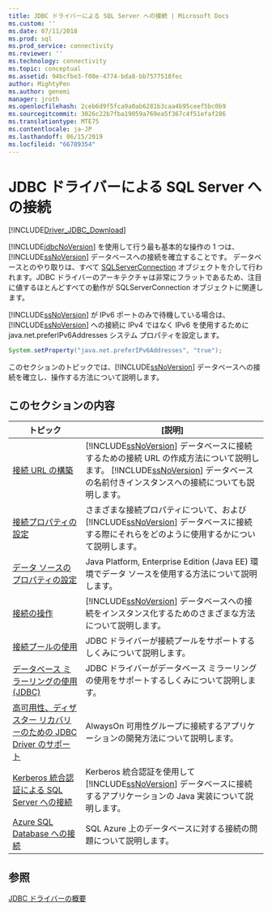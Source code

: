 ```yaml
---
title: JDBC ドライバーによる SQL Server への接続 | Microsoft Docs
ms.custom: ''
ms.date: 07/11/2018
ms.prod: sql
ms.prod_service: connectivity
ms.reviewer: ''
ms.technology: connectivity
ms.topic: conceptual
ms.assetid: 94bcfbe3-f00e-4774-bda8-bb7577518fec
author: MightyPen
ms.author: genemi
manager: jroth
ms.openlocfilehash: 2ceb6d9f5fca9a0ab6281b3caa4b95ceef5bc0b9
ms.sourcegitcommit: 3026c22b7fba19059a769ea5f367c4f51efaf286
ms.translationtype: MTE75
ms.contentlocale: ja-JP
ms.lasthandoff: 06/15/2019
ms.locfileid: "66789354"
---
```

# <a name="connecting-to-sql-server-with-the-jdbc-driver"></a>JDBC ドライバーによる SQL Server への接続
[!INCLUDE[Driver_JDBC_Download](../../includes/driver_jdbc_download.md)]

  [!INCLUDE[jdbcNoVersion](../../includes/jdbcnoversion_md.md)] を使用して行う最も基本的な操作の 1 つは、[!INCLUDE[ssNoVersion](../../includes/ssnoversion-md.md)] データベースへの接続を確立することです。 データベースとのやり取りは、すべて [SQLServerConnection](../../connect/jdbc/reference/sqlserverconnection-class.md) オブジェクトを介して行われます。JDBC ドライバーのアーキテクチャは非常にフラットであるため、注目に値するほとんどすべての動作が SQLServerConnection オブジェクトに関連します。  
  
 [!INCLUDE[ssNoVersion](../../includes/ssnoversion-md.md)] が IPv6 ポートのみで待機している場合は、[!INCLUDE[ssNoVersion](../../includes/ssnoversion-md.md)] への接続に IPv4 ではなく IPv6 を使用するために java.net.preferIPv6Addresses システム プロパティを設定します。  
  
```java
System.setProperty("java.net.preferIPv6Addresses", "true");  
```  
  
 このセクションのトピックでは、[!INCLUDE[ssNoVersion](../../includes/ssnoversion-md.md)] データベースへの接続を確立し、操作する方法について説明します。  
  
## <a name="in-this-section"></a>このセクションの内容  
  
|トピック|[説明]|  
|-----------|-----------------|  
|[接続 URL の構築](../../connect/jdbc/building-the-connection-url.md)|[!INCLUDE[ssNoVersion](../../includes/ssnoversion-md.md)] データベースに接続するための接続 URL の作成方法について説明します。 [!INCLUDE[ssNoVersion](../../includes/ssnoversion-md.md)] データベースの名前付きインスタンスへの接続についても説明します。|  
|[接続プロパティの設定](../../connect/jdbc/setting-the-connection-properties.md)|さまざまな接続プロパティについて、および [!INCLUDE[ssNoVersion](../../includes/ssnoversion-md.md)] データベースに接続する際にそれらをどのように使用するかについて説明します。|  
|[データ ソースのプロパティの設定](../../connect/jdbc/setting-the-data-source-properties.md)|Java Platform, Enterprise Edition (Java EE) 環境でデータ ソースを使用する方法について説明します。|  
|[接続の操作](../../connect/jdbc/working-with-a-connection.md)|[!INCLUDE[ssNoVersion](../../includes/ssnoversion-md.md)] データベースへの接続をインスタンス化するためのさまざまな方法について説明します。|  
|[接続プールの使用](../../connect/jdbc/using-connection-pooling.md)|JDBC ドライバーが接続プールをサポートするしくみについて説明します。|  
|[データベース ミラーリングの使用 &#40;JDBC&#41;](../../connect/jdbc/using-database-mirroring-jdbc.md)|JDBC ドライバーがデータベース ミラーリングの使用をサポートするしくみについて説明します。|  
|[高可用性、ディザスター リカバリーのための JDBC Driver のサポート](../../connect/jdbc/jdbc-driver-support-for-high-availability-disaster-recovery.md)|AlwaysOn 可用性グループに接続するアプリケーションの開発方法について説明します。|  
|[Kerberos 統合認証による SQL Server への接続](../../connect/jdbc/using-kerberos-integrated-authentication-to-connect-to-sql-server.md)|Kerberos 統合認証を使用して [!INCLUDE[ssNoVersion](../../includes/ssnoversion-md.md)] データベースに接続するアプリケーションの Java 実装について説明します。|  
|[Azure SQL Database への接続](../../connect/jdbc/connecting-to-an-azure-sql-database.md)|SQL Azure 上のデータベースに対する接続の問題について説明します。|  
  
## <a name="see-also"></a>参照  
 [JDBC ドライバーの概要](../../connect/jdbc/overview-of-the-jdbc-driver.md)  
  
  
